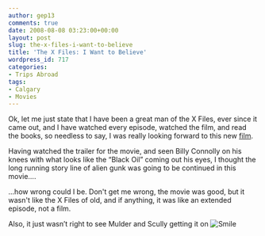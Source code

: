 ```yaml
---
author: gep13
comments: true
date: 2008-08-08 03:23:00+00:00
layout: post
slug: the-x-files-i-want-to-believe
title: 'The X Files: I Want to Believe'
wordpress_id: 717
categories:
- Trips Abroad
tags:
- Calgary
- Movies
---
```


Ok, let me just state that I have been a great man of the X Files, ever since it came out, and I have watched every episode, watched the film, and read the books, so needless to say, I was really looking forward to this new [film](http://www.imdb.com/title/tt0443701/).

 

Having watched the trailer for the movie, and seen Billy Connolly on his knees with what looks like the “Black Oil” coming out his eyes, I thought the long running story line of alien gunk was going to be continued in this movie....

 

...how wrong could I be. Don't get me wrong, the movie was good, but it wasn't like the X Files of old, and if anything, it was like an extended episode, not a film. 

 

Also, it just wasn’t right to see Mulder and Scully getting it on ![Smile](http://www.gep13.co.uk/blog/wp-content/uploads/2012/01/wlEmoticon-smile2.png)
